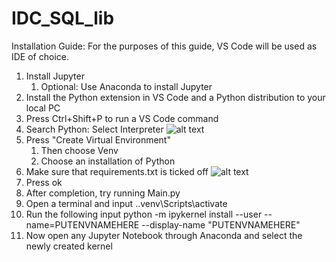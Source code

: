 # IDC_SQL_lib
Installation Guide:
For the purposes of this guide, VS Code will be used as IDE of choice.
1. Install Jupyter
    1. Optional: Use Anaconda to install Jupyter 
2. Install the Python extension in VS Code and a Python distribution to your local PC
3. Press Ctrl+Shift+P to run a VS Code command 
4. Search Python: Select Interpreter ![alt text](https://i.gyazo.com/638b9c35015c0ca23b790fe537704bd0.png)
5. Press "Create Virtual Environment"
    1. Then choose Venv
    2. Choose an installation of Python
6. Make sure that requirements.txt is ticked off ![alt text](https://i.gyazo.com/12aad1fa8c1ed66ee66d258aacd1d432.png)
7. Press ok
8. After completion, try running Main.py
9. Open a terminal and input .\.venv\Scripts\activate
10. Run the following input python -m ipykernel install --user --name=PUTENVNAMEHERE --display-name "PUTENVNAMEHERE"
11. Now open any Jupyter Notebook through Anaconda and select the newly created kernel